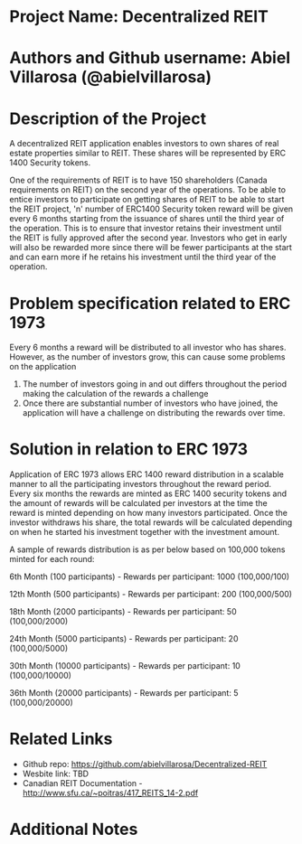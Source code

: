 # Project Name: Decentralized REIT

# Authors and Github username: Abiel Villarosa (@abielvillarosa)

# Description of the Project 

A decentralized REIT application enables investors to own shares of real estate properties similar to REIT. These shares will be represented by ERC 1400 Security tokens. 

One of the requirements of REIT is to have 150 shareholders (Canada requirements on REIT) on the second year of the operations. To be able to entice investors to participate on getting shares of REIT to be able to start the REIT project, 'n' number of ERC1400 Security token reward will be given every 6 months starting from the issuance of shares until the third year of the operation. This is to ensure that investor retains their investment until the REIT is fully approved after the second year. Investors who get in early will also be rewarded more since there will be fewer participants at the start and can earn more if he retains his investment until the third year of the operation.

# Problem specification related to ERC 1973

Every 6 months a reward will be distributed to all investor who has shares. However, as the number of investors grow, this can cause some problems on the application
1) The number of investors going in and out differs throughout the period making the calculation of the rewards a challenge
2) Once there are substantial number of investors who have joined, the application will have a challenge on distributing the rewards over time.

# Solution in relation to ERC 1973 

Application of ERC 1973 allows ERC 1400 reward distribution in a scalable manner to all the participating investors throughout the reward period. Every six months the rewards are minted as ERC 1400 security tokens and the amount of rewards will be calculated per investors at the time the reward is minted depending on how many investors participated. Once the investor withdraws his share, the total rewards will be calculated depending on when he started his investment together with the investment amount.

A sample of rewards distribution is as per below based on 100,000 tokens minted for each round:

6th Month (100 participants) - Rewards per participant: 1000 (100,000/100)

12th Month (500 participants) - Rewards per participant: 200 (100,000/500)

18th Month (2000 participants) - Rewards per participant: 50 (100,000/2000)

24th Month (5000 participants) - Rewards per participant: 20 (100,000/5000)

30th Month (10000 participants) - Rewards per participant: 10 (100,000/10000)

36th Month (20000 participants) - Rewards per participant: 5 (100,000/20000)


# Related Links

* Github repo: https://github.com/abielvillarosa/Decentralized-REIT
* Wesbite link: TBD
* Canadian REIT Documentation - http://www.sfu.ca/~poitras/417_REITS_14-2.pdf

# Additional Notes 
